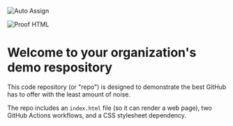 ![Auto Assign](https://github.com/digidata-ro/demo-repository/actions/workflows/auto-assign.yml/badge.svg)

![Proof HTML](https://github.com/digidata-ro/demo-repository/actions/workflows/proof-html.yml/badge.svg)

# Welcome to your organization's demo respository
This code repository (or "repo") is designed to demonstrate the best GitHub has to offer with the least amount of noise.

The repo includes an `index.html` file (so it can render a web page), two GitHub Actions workflows, and a CSS stylesheet dependency.
